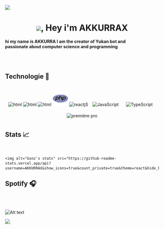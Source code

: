 
<img src="https://raw.githubusercontent.com/yayouu/yayouu/main/1.gif" width="700px">
<br>



<h1 align="center"><img src="https://raw.githubusercontent.com/MartinHeinz/MartinHeinz/master/wave.gif" width="30px">, Hey i'm AKKURRAX</h1>



**hi my name is AKKURRA I am the creator of Yukan bot and <br> passionate about computer science and programming**

<br>
<br>


## Technologie 🧬
<br>

<div align="center">  
<img  alt="html" height="50" width="50" src="https://camo.githubusercontent.com/bfa71fe5e1eb3ca57a7e4ef9c6b2ca21414c4fdab27ac6861e211e7cfe8f7d9f/68747470733a2f2f70726f66696c696e61746f722e7269736861762e6465762f736b696c6c732d6173736574732f68746d6c352d6f726967696e616c2d776f72646d61726b2e737667">
 <img alt="html" height="50" width="50" src="https://camo.githubusercontent.com/1f14c9c472b21cf8790a4fb6914be3a3181e957ecc2b397775f06a989d20cb37/68747470733a2f2f70726f66696c696e61746f722e7269736861762e6465762f736b696c6c732d6173736574732f637373332d6f726967696e616c2d776f72646d61726b2e737667" >
<img alt="html" height="50" width="50" src="https://camo.githubusercontent.com/b7ea09b0c030ae14623cfc3a52ab3ee0d07e0259a1b230139e65ba00454327c9/68747470733a2f2f70726f66696c696e61746f722e7269736861762e6465762f736b696c6c732d6173736574732f6769742d73636d2d69636f6e2e737667" >
<img alt="html" height="50"  width="50" src="https://raw.githubusercontent.com/github/explore/ccc16358ac4530c6a69b1b80c7223cd2744dea83/topics/php/php.png" >
 <img alt="reactjS" height="50"  width="70" src="https://upload.wikimedia.org/wikipedia/commons/thumb/a/a7/React-icon.svg/512px-React-icon.svg.png" >
<img style="margin: 10px" src="https://profilinator.rishav.dev/skills-assets/javascript-original.svg" alt="JavaScript" height="50" /> 
<img style="margin: 10px" src="https://profilinator.rishav.dev/skills-assets/typescript-original.svg" alt="TypeScript" height="50" />  
 <img style="margin: 10px" src="https://upload.wikimedia.org/wikipedia/commons/4/40/Adobe_Premiere_Pro_CC_icon.svg" alt="première pro" height="51"/>

</div>

</td><td valign="top" width="33%"> 


## Stats 📈   
 <br>
 
    <img alt="Gonz's stats" src="https://github-readme-stats.vercel.app/api?username=AKKURRAX&show_icons=true&count_private=true&theme=react&hide_border=true&bg_color=0D1117"/>
 
 ## Spotify 🎧
 <br>
 <br>
 
![Alt text](https://spotify-recently-played-readme.vercel.app/api?user=1171308890)
 

 <img src="https://raw.githubusercontent.com/yayouu/yayouu/main/1.gif" width="700px">


